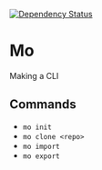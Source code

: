 [![Dependency Status](https://img.shields.io/david/adriancarriger/mo/master.svg?maxAge=60)](https://david-dm.org/adriancarriger/mo)

# Mo

Making a CLI

## Commands

- `mo init`
- `mo clone <repo>`
- `mo import`
- `mo export`
